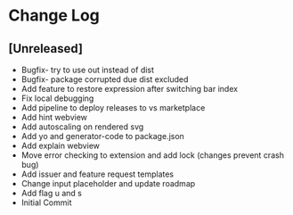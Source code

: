 # Change Log

## [Unreleased]
- Bugfix- try to use out instead of dist
- Bugfix- package corrupted due dist excluded
- Add feature to restore expression after switching bar index
- Fix local debugging 
- Add pipeline to deploy releases to vs marketplace
- Add hint webview
- Add autoscaling on rendered svg
- Add yo and generator-code to package.json
- Add explain webview
- Move error checking to extension and add lock (changes prevent crash bug)
- Add issuer and feature request templates
- Change input placeholder and update roadmap
- Add flag u and s
- Initial Commit
